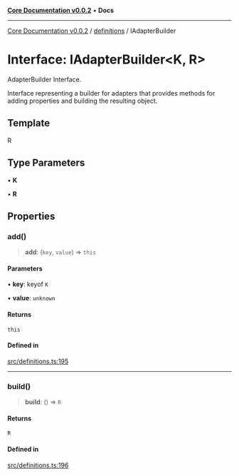[**Core Documentation v0.0.2**](../../README.md) • **Docs**

***

[Core Documentation v0.0.2](../../modules.md) / [definitions](../README.md) / IAdapterBuilder

# Interface: IAdapterBuilder\<K, R\>

AdapterBuilder Interface.

Interface representing a builder for adapters that provides methods for adding properties and building the resulting object.

## Template

R

## Type Parameters

• **K**

• **R**

## Properties

### add()

> **add**: (`key`, `value`) => `this`

#### Parameters

• **key**: keyof `K`

• **value**: `unknown`

#### Returns

`this`

#### Defined in

[src/definitions.ts:195](https://github.com/stonemjs/core/blob/aa2a76ee3b0b5f73fa20c9cec0decb9263cddbc2/src/definitions.ts#L195)

***

### build()

> **build**: () => `R`

#### Returns

`R`

#### Defined in

[src/definitions.ts:196](https://github.com/stonemjs/core/blob/aa2a76ee3b0b5f73fa20c9cec0decb9263cddbc2/src/definitions.ts#L196)
